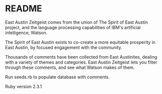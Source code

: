 # README

East Austin Zeitgeist comes from the union of The Spirit of East Austin project, and the language processing capabilities of IBM's artificial intelligence, Watson.

The Spirit of East Austin exists to co-create a more equitable prosperity in East Austin, by focused engagement with the community.

Thousands of comments have been collected from East Austinites, dealing with a variety of themes and categories. East Austin Zeitgeist lets you filter through these comments, and see what Watson makes of them.

Run seeds.rb to populate database with comments.

Ruby version 2.3.1
